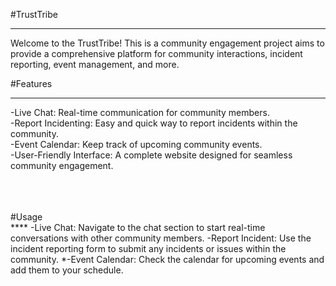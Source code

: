 #TrustTribe
****
Welcome to the TrustTribe! This is a community engagement project aims to provide a comprehensive platform for community interactions, incident reporting, event management, and more.

#Features <br>
****
-Live Chat: Real-time communication for community members.<br>
-Report Incidenting: Easy and quick way to report incidents within the community.<br>
-Event Calendar: Keep track of upcoming community events.<br>
-User-Friendly Interface: A complete website designed for seamless community engagement.<br>

<br>
<br>
<br>
#Usage <br>
****
-Live Chat: Navigate to the chat section to start real-time conversations with other community members.
-Report Incident: Use the incident reporting form to submit any incidents or issues within the community.
*-Event Calendar: Check the calendar for upcoming events and add them to your schedule.


